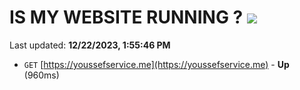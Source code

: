 # IS MY WEBSITE RUNNING ? [![](https://img.shields.io/static/v1?label=Sponsor&message=%E2%9D%A4&logo=GitHub&color=%23fe8e86)](https://github.com/sponsors/<username>)

Last updated: **12/22/2023, 1:55:46 PM**

- `GET` [https://youssefservice.me](https://youssefservice.me) - **Up** (960ms)
